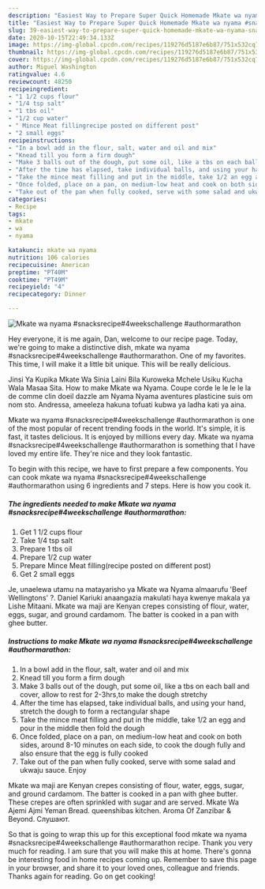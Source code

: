 ```yaml
---
description: "Easiest Way to Prepare Super Quick Homemade Mkate wa nyama #snacksrecipe#4weekschallenge #authormarathon"
title: "Easiest Way to Prepare Super Quick Homemade Mkate wa nyama #snacksrecipe#4weekschallenge #authormarathon"
slug: 39-easiest-way-to-prepare-super-quick-homemade-mkate-wa-nyama-snacksrecipe4weekschallenge-authormarathon
date: 2020-10-15T22:49:34.133Z
image: https://img-global.cpcdn.com/recipes/119276d5187e6b87/751x532cq70/mkate-wa-nyama-snacksrecipe4weekschallenge-authormarathon-recipe-main-photo.jpg
thumbnail: https://img-global.cpcdn.com/recipes/119276d5187e6b87/751x532cq70/mkate-wa-nyama-snacksrecipe4weekschallenge-authormarathon-recipe-main-photo.jpg
cover: https://img-global.cpcdn.com/recipes/119276d5187e6b87/751x532cq70/mkate-wa-nyama-snacksrecipe4weekschallenge-authormarathon-recipe-main-photo.jpg
author: Miguel Washington
ratingvalue: 4.6
reviewcount: 48250
recipeingredient:
- "1 1/2 cups flour"
- "1/4 tsp salt"
- "1 tbs oil"
- "1/2 cup water"
- " Mince Meat fillingrecipe posted on different post"
- "2 small eggs"
recipeinstructions:
- "In a bowl add in the flour, salt, water and oil and mix"
- "Knead till you form a firm dough"
- "Make 3 balls out of the dough, put some oil, like a tbs on each ball and cover, allow to rest for 2-3hrs,to make the dough stretchy"
- "After the time has elapsed, take individual balls, and using your hand, stretch the dough to form a rectangular shape"
- "Take the mince meat filling and put in the middle, take 1/2 an egg and pour in the middle then fold the dough"
- "Once folded, place on a pan, on medium-low heat and cook on both sides, around 8-10 minutes on each side, to cook the dough fully and also ensure that the egg is fully cooked"
- "Take out of the pan when fully cooked, serve with some salad and ukwaju sauce. Enjoy"
categories:
- Recipe
tags:
- mkate
- wa
- nyama

katakunci: mkate wa nyama 
nutrition: 106 calories
recipecuisine: American
preptime: "PT40M"
cooktime: "PT49M"
recipeyield: "4"
recipecategory: Dinner

---
```



![Mkate wa nyama #snacksrecipe#4weekschallenge #authormarathon](https://img-global.cpcdn.com/recipes/119276d5187e6b87/751x532cq70/mkate-wa-nyama-snacksrecipe4weekschallenge-authormarathon-recipe-main-photo.jpg)

Hey everyone, it is me again, Dan, welcome to our recipe page. Today, we're going to make a distinctive dish, mkate wa nyama #snacksrecipe#4weekschallenge #authormarathon. One of my favorites. This time, I will make it a little bit unique. This will be really delicious.

Jinsi Ya Kupika Mkate Wa Sinia Laini Bila Kuroweka Mchele Usiku Kucha Wala Masaa Sita. How to make Mkate wa Nyama. Coupe corde le le le le la de comme clin doeil dazzle am Nyama Nyama aventures plasticine suis om nom sto. Andressa, ameeleza hakuna tofuati kubwa ya ladha kati ya aina.

Mkate wa nyama #snacksrecipe#4weekschallenge #authormarathon is one of the most popular of recent trending foods in the world. It's simple, it is fast, it tastes delicious. It is enjoyed by millions every day. Mkate wa nyama #snacksrecipe#4weekschallenge #authormarathon is something that I have loved my entire life. They're nice and they look fantastic.


To begin with this recipe, we have to first prepare a few components. You can cook mkate wa nyama #snacksrecipe#4weekschallenge #authormarathon using 6 ingredients and 7 steps. Here is how you cook it.

<!--inarticleads1-->

##### The ingredients needed to make Mkate wa nyama #snacksrecipe#4weekschallenge #authormarathon:

1. Get 1 1/2 cups flour
1. Take 1/4 tsp salt
1. Prepare 1 tbs oil
1. Prepare 1/2 cup water
1. Prepare  Mince Meat filling(recipe posted on different post)
1. Get 2 small eggs


Je, unaelewa utamu na matayarisho ya Mkate wa Nyama almaarufu &#39;Beef Wellingtons&#39; ?. Daniel Kariuki anaangazia makulati haya kwenye makala ya Lishe Mitaani. Mkate wa maji are Kenyan crepes consisting of flour, water, eggs, sugar, and ground cardamom. The batter is cooked in a pan with ghee butter. 

<!--inarticleads2-->

##### Instructions to make Mkate wa nyama #snacksrecipe#4weekschallenge #authormarathon:

1. In a bowl add in the flour, salt, water and oil and mix
1. Knead till you form a firm dough
1. Make 3 balls out of the dough, put some oil, like a tbs on each ball and cover, allow to rest for 2-3hrs,to make the dough stretchy
1. After the time has elapsed, take individual balls, and using your hand, stretch the dough to form a rectangular shape
1. Take the mince meat filling and put in the middle, take 1/2 an egg and pour in the middle then fold the dough
1. Once folded, place on a pan, on medium-low heat and cook on both sides, around 8-10 minutes on each side, to cook the dough fully and also ensure that the egg is fully cooked
1. Take out of the pan when fully cooked, serve with some salad and ukwaju sauce. Enjoy


Mkate wa maji are Kenyan crepes consisting of flour, water, eggs, sugar, and ground cardamom. The batter is cooked in a pan with ghee butter. These crepes are often sprinkled with sugar and are served. Mkate Wa Ajemi Ajmi Yeman Bread. queenshibas kitchen. Aroma Of Zanzibar &amp; Beyond. Слушают. 

So that is going to wrap this up for this exceptional food mkate wa nyama #snacksrecipe#4weekschallenge #authormarathon recipe. Thank you very much for reading. I am sure that you will make this at home. There's gonna be interesting food in home recipes coming up. Remember to save this page in your browser, and share it to your loved ones, colleague and friends. Thanks again for reading. Go on get cooking!
